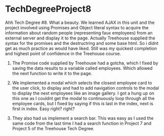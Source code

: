# TechDegreeProject8
 
Ahh Tech Degree #8. What a beauty. We learned AJAX in this unit and the project involved using Promises and Object literal syntax to acquire the information about random people (representing faux employees) from an external server and display it to the page. Actually Treehouse supplied the syntax for the promises and the destructring and some base html. So i didnt get as much practice as would have liked. Still was my quickest completion and highest point of confidence in the Treehouse course.

1. The Promise code supplied by Treehouse had a gotcha, which I fixed by saving the data results to a variable called employees. Which allowed the next function to write it to the page.

2. We implemented a modal which selects the closest employee card to the user click, to display and had to add navigation controls to the modal to display the next employees like an image gallery. I got a hung up on this one as I couldnt get the modal to continuously loop through all the employee cards, but I fixed by saying if this is last in the index, next is first in index. Easy right? right?

3. They also had us implement a search bar. This was easy as I used the same code from the last time I had a search function in Project 7 and Project 5 of the Treehouse Tech Degree. 
